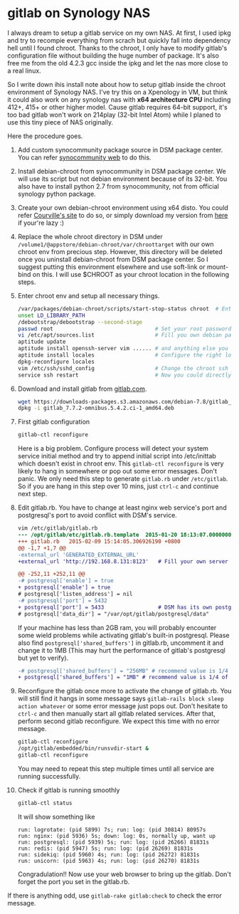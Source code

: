 # gitlab on Synology NAS

I always dream to setup a gitlab service on my own NAS. At first, I used ipkg and try to recompie everything from scrach but quickly fall into dependency hell until I found chroot. Thanks to the chroot, I only have to modify gitlab's configuration file without building the huge number of package. It's also free me from the old 4.2.3 gcc inside the ipkg and let the nas more close to a real linux.

So I write down ihis install note about how to setup gitlab inside the chroot environment of Synology NAS. I've try this on a Xpenology in VM, but think it could also work on any synology nas with **x64 architecture CPU** including 412+, 415+ or other higher model. Cause gitlab requires 64-bit support, it's too bad gitlab won't work on 214play (32-bit Intel Atom) while I planed to use this tiny piece of NAS originally.

Here the procedure goes.

1.  Add custom synocommunity package source in DSM package center. You can refer [synocommunity web](https://synocommunity.com/) to do this.
2.  Install debian-chroot from synocommunity in DSM package center. We will use its script but not debian environment because of its 32-bit. You also have to install python 2.7 from synocommunity, not from official synology python package.
3.  Create your own debian-chroot environment using x64 disto. You could refer [Courville's site](https://sites.google.com/a/courville.org/courville/home/synology-debian-chroot) to do so, or simply download my version from [here](https://drive.google.com/open?id=0B4a_0yuNmR_FLVlkYXZJcFYxSWc&authuser=0) if your're lazy :)
4.  Replace the whole chroot directory in DSM under `/volume1/@appstore/debian-chroot/var/chroottarget` with our own chroot env from precious step. However, this directory will be deleted once you uninstall debian-chroot from DSM package center. So I suggest putting this environment elsewhere and use soft-link or mount-bind on this. I will use $CHROOT as your chroot location in the following steps.
5.  Enter chroot env and setup all necessary things.

    ```sh
    /var/packages/debian-chroot/scripts/start-stop-status chroot  # Enter chroot env
    unset LD_LIBRARY_PATH
    /debootstrap/debootstrap --second-stage
    passwd root                                # Set your root password
    vi /etc/apt/sources.list                   # Fill you own debian package repositories
    aptitude update
    aptitude install openssh-server vim ...... # and anything else you want to install
    aptitude install locales                   # Configure the right localesc
    dpkg-reconfigure locales
    vim /etc/ssh/sshd_config                   # Change the chroot ssh port to avoid conflict with DSM ssh server. ex: 2222
    service ssh restart                        # Now you could directly ssh into your chroot env.
    ```
6.  Download and install gitlab from [gitlab.com](https://about.gitlab.com/downloads/).
    
    ````sh
    wget https://downloads-packages.s3.amazonaws.com/debian-7.8/gitlab_7.7.2-omnibus.5.4.2.ci-1_amd64.deb
    dpkg -i gitlab_7.7.2-omnibus.5.4.2.ci-1_amd64.deb
    ````
    
7.  First gitlab configuration
    
    ````sh
    gitlab-ctl reconfigure
    ````

    Here is a big problem. Configure process will detect your system service initial method and try to append initial script into /etc/inittab which doesn't exist in chroot env. This `gitlab-ctl reconfigure` is very likely to hang in somewhere or pop out some error messages. Don't panic. We only need this step to generate `gitlab.rb` under `/etc/gitlab`. So if you are hang in this step over 10 mins, just `ctrl-c` and continue next step.
    
8.  Edit gitlab.rb. You have to change at least nginx web service's port and postgresql's port to avoid conflict with DSM's service.

    ````diff
    vim /etc/gitlab/gitlab.rb
    --- /opt/gitlab/etc/gitlab.rb.template  2015-01-20 18:13:07.000000000 +0800
    +++ gitlab.rb   2015-02-09 15:14:05.306926190 +0800
    @@ -1,7 +1,7 @@
    -external_url 'GENERATED_EXTERNAL_URL'
    +external_url 'http://192.168.8.131:8123'   # Fill your own server address, remember to change the port to other than 22

    @@ -252,11 +252,11 @@
    -# postgresql['enable'] = true
    + postgresql['enable'] = true
    # postgresql['listen_address'] = nil
    -# postgresql['port'] = 5432
    + postgresql['port'] = 5433                 # DSM has its own postgresql, change the gitlab's postgresql port allow two postgresql instance coexist without data base cross polution
    # postgresql['data_dir'] = "/var/opt/gitlab/postgresql/data"
    ````
    If your machine has less than 2GB ram, you will probably encounter some wield problems while activating gitlab's built-in postgresql. Please also find `postgresql['shared_buffers']` in gitlab.rb, uncomment it and change it to 1MB (This may hurt the performance of gitlab's postgresql but yet to verify).
    
    ````diff
    -# postgresql['shared_buffers'] = "256MB" # recommend value is 1/4 of total RAM, up to 14GB.
    + postgresql['shared_buffers'] = "1MB" # recommend value is 1/4 of total RAM, up to 14GB.
    ````
    
9.  Reconfigure the gitlab once more to activate the change of gitlab.rb. You will still find it hangs in some message says `gitlab-rails block sleep action whatever` or some error message just pops out. Don't hesitate to `ctrl-c` and then manually start all gitlab related services. After that, perform second gitlab reconfigure. We expect this time with no error message.

    ````sh
    gitlab-ctl reconfigure
    /opt/gitlab/embedded/bin/runsvdir-start &
    gitlab-ctl reconfigure
    ````
    
    You may need to repeat this step multiple times until all service are running successfully.
    
10. Check if gitlab is running smoothly

    ````sh
    gitlab-ctl status
    ````
    
    It will show something like
    
    ````
    run: logrotate: (pid 5899) 7s; run: log: (pid 30814) 80957s
    run: nginx: (pid 5936) 5s; down: log: 0s, normally up, want up
    run: postgresql: (pid 5939) 5s; run: log: (pid 26266) 81831s
    run: redis: (pid 5947) 5s; run: log: (pid 26269) 81831s
    run: sidekiq: (pid 5960) 4s; run: log: (pid 26272) 81831s
    run: unicorn: (pid 5963) 4s; run: log: (pid 26270) 81831s
    ````
    
    Congradulation!! Now use your web browser to bring up the gitlab. Don't forget the port you set in the gitlab.rb.
    
If there is anything odd, use `gitlab-rake gitlab:check` to check the error message.






